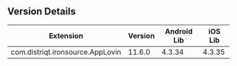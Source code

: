 ## Version Details

| Extension | Version | Android Lib | iOS Lib |
| --- | --- | --- | --- |
| com.distriqt.ironsource.AppLovin | 11.6.0 | 4.3.34 | 4.3.35 |
